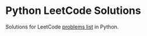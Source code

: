 # Python LeetCode Solutions

Solutions for LeetCode [problems list](https://leetcode.com/problemset/) in Python.
